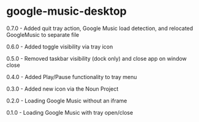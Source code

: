 # google-music-desktop
0.7.0 - Added quit tray action, Google Music load detection, and relocated GoogleMusic to separate file

0.6.0 - Added toggle visibility via tray icon

0.5.0 - Removed taskbar visibility (dock only) and close app on window close

0.4.0 - Added Play/Pause functionality to tray menu

0.3.0 - Added new icon via the Noun Project

0.2.0 - Loading Google Music without an iframe

0.1.0 - Loading Google Music with tray open/close
